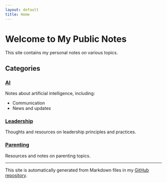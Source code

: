 ```yaml
---
layout: default
title: Home
---
```


# Welcome to My Public Notes

This site contains my personal notes on various topics.

## Categories

### [AI](/my-public-notes/AI/)
Notes about artificial intelligence, including:
- Communication
- News and updates

### [Leadership](/my-public-notes/Liderança/)
Thoughts and resources on leadership principles and practices.

### [Parenting](/my-public-notes/Parentalidade/)
Resources and notes on parenting topics.

---

This site is automatically generated from Markdown files in my [GitHub repository](https://github.com/username/my-public-notes). 